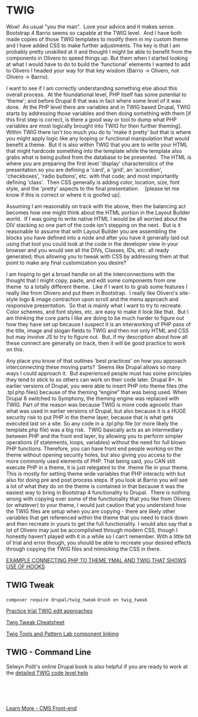 
# TWIG

Wow!  As usual "you the man".  Love your advice and it makes sense.  Bootstrap 4 Barrio seems so capable at the TWIG level.  And I have both made copies of those TWIG templates to modify them in my custom theme and I have added CSS to make further adjustments. The key is that I am probably pretty unskilled at it and thought I might be able to benefit from the components in Olivero to speed things up. But them when I started looking at what I would have to do to build the 'functional' elements I wanted to add to Olivero I headed your way for that key wisdom (Barrio -> Olivero, not Olivero -> Barrio).

I want to see if I am correctly understanding something else about this overall process.  At the foundational level, PHP itself has some potential to 'theme'; and before Drupal 8 that was in fact where some level of it was done.  At the PHP level there are variables and in TWIG based Drupal, TWIG starts by addressing those variables and then doing something with them [if this first step is correct, is there a good way or tool to dump what PHP variables are most logically brought into TWIG for then further theming].    Within TWIG there isn't too much you do to 'make it pretty' but that is where you might apply logic like any looping or functional manipulation that would benefit a theme.  But it is also within TWIG that you are to write your HTML that might hardcode something into the template while the template also grabs what is being pulled from the database to be presented.  The HTML is where you are preparing the first level 'display' characteristics of the presentation so you are defining a 'card', a 'grid', an 'accordion', 'checkboxes', 'radio buttons', etc. with that code; and most importantly defining 'class'.  Then CSS generally is adding color, location, size, font style, and the 'pretty' aspects to the final presentation.    [please let me know if this is correct or where it is goofed up].

Assuming I am reasonably on track with the above, then the balancing act becomes how one might think about the HTML portion in the Layout Builder world.  If I was going to write native HTML I would be all worried about the DIV stacking so one part of the code isn't stepping on the next.  But is it reasonable to assume that with Layout Builder you are assembling the blocks you have defined into a node and after you have it generally laid out using that tool you could look at the code in the developer view in your browser and you would see all the DIVs, Classes, IDs, etc. all ready generated; thus allowing you to tweak with CSS by addressing them at that point to make any final customization you desire?

I am hoping to get a broad handle on all the interconnections with the thought that I might copy, paste, and edit some components from one theme  to a totally different theme.  Like if I want to to grab some features I really like from Olivero and put them in Bootstrap.  I really like Olivero's site-style logo & image contraction upon scroll and the menu approach and responsive presentation.  So that is mainly what I want to try to recreate.  Color schemes, and font styles, etc. are easy to make it look like that.  But I am thinking the core parts I like are doing to be much harder to figure out how they have set up because I suspect it is an interworking of PHP pass of the title, image and slogan fields to TWIG and then not only HTML and CSS but may involve JS to try to figure out.  But, if my description about how all these connect are generally on track, then it will be good practice to work on this.

Any place you know of that outlines 'best practices' on how you approach interconnecting these moving parts?  Seems like Drupal allows so many ways I could approach it.  But experienced people must has some principles they tend to stick to so others can work on their code later.
Drupal 8+. In earlier versions of Drupal, you were able to insert PHP into theme files (the .tpl.php files) because of the theming “engine” that was being used. When Drupal 8 switched to Symphony, the theming engine was replaced with TWIG. Part of the reason was because TWIG is more code agnostic than what was used in earlier versions of Drupal, but also because it is a HUGE security risk to put PHP in the theme layer, because that is what gets executed last on a site. So any code in a .tpl.php file (or more likely the template.php file) was a big risk.  TWIG basically acts as an intermediary between PHP and the front end layer, by allowing you to perform simpler operations (if statements, loops, variables) without the need for full blown PHP functions. Therefore, you can have front end people working on the theme without opening security holes, but also giving you access to the more commonly used elements of PHP. That being said, you CAN still execute PHP in a theme, it is just relegated to the .theme file in your theme. This is mostly for setting theme wide variables that PHP interacts with but also for doing pre and post process steps. If you look at Barrio you will see a lot of what they do on the theme is contained in that because it was the easiest way to bring in Bootstrap 4 functionality to Drupal.  There is nothing wrong with copying over some of the functionality that you like from Olivero (or whatever) to your theme, I would just caution that you understand how the TWIG files are setup when you are copying - there are likely other variables that get referenced within the theme that you need to track down and then recreate in yours to get the full functionality. I would also say that a lot of Olivero may just be accomplished through modern CSS, though I honestly haven’t played with it in a while so I can’t remember. With a little bit of trial and error though, you should be able to recreate your desired effects through copying the TWIG files and mimicking the CSS in there. 



[EXAMPLE CONNECTING PHP TO THEME YMAL AND TWIG THAT SHOWS USE OF HOOKS](https://www.youtube.com/watch?v=AXtozyHIa040)

## TWIG Tweak

`composer require drupal/twig_tweak`
`drush en twig_tweak`

[Practice trial TWIG edit approaches](TwigFiddle.com)

[Twig Tweak Cheatsheet](https://git.drupalcode.org/project/twig_tweak/-/blob/3.x/docs/cheat-sheet.md)

[Twig Tools and Pattern Lab component linking](https://www.videodrupal.org/video/20210127/integrating-components-drupal-mapping-fields)


## TWIG - Command Line
Selwyn Polit's online Drupal book is also helpful if you are ready to work at the [detailed TWIG code level help](https://selwynpolit.github.io/d9book/twig.html)


<br>
<br>
<br>

[Learn More - CMS Front-end](../chapters.md#front-end)
